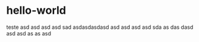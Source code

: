 # hello-world
teste
asd asd asd asd sad
asdasdasdasd
asd asd asd asd sda 
as das dasd asd 
 asd as as
 asd
